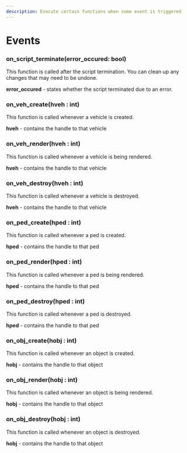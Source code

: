 ```yaml
---
description: Execute certain functions when some event is triggered
---
```


# Events

### on\_script\_terminate\(error\_occured: bool\)

This function is called after the script termination. You can clean up any changes that may need to be undone.   
  
**error\_occured**  - states whether the script terminated due to an error.

### on\_veh\_create\(hveh : int\)

This function is called whenever a vehicle is created. 

**hveh** - contains the handle to that vehicle

### on\_veh\_render\(hveh : int\)

This function is called whenever a vehicle is being rendered. 

**hveh** - contains the handle to that vehicle

### on\_veh\_destroy\(hveh : int\)

This function is called whenever a vehicle is destroyed. 

**hveh** - contains the handle to that vehicle

### on\_ped\_create\(hped : int\)

This function is called whenever a ped is created. 

**hped** - contains the handle to that ped

### on\_ped\_render\(hped : int\)

This function is called whenever a ped is being rendered. 

**hped** - contains the handle to that ped

### on\_ped\_destroy\(hped : int\)

This function is called whenever a ped is destroyed. 

**hped** - contains the handle to that ped

### on\_obj\_create\(hobj : int\)

This function is called whenever an object is created. 

**hobj** - contains the handle to that object 

### on\_obj\_render\(hobj : int\)

This function is called whenever an object is being rendered. 

**hobj** - contains the handle to that object 

### on\_obj\_destroy\(hobj : int\)

This function is called whenever an object is destroyed. 

**hobj** - contains the handle to that object 

